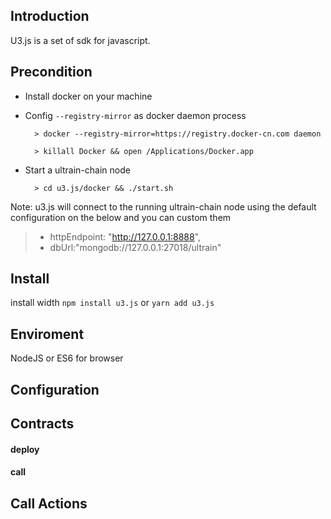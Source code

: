 ## Introduction

U3.js is a set of sdk for javascript.

## Precondition

* Install docker on your machine
* Config `--registry-mirror` as docker daemon process
    
        > docker --registry-mirror=https://registry.docker-cn.com daemon
    
        > killall Docker && open /Applications/Docker.app
    
* Start a ultrain-chain node

        > cd u3.js/docker && ./start.sh
        
Note: u3.js will connect to the running ultrain-chain node using the default configuration on the below and you can custom them

> * httpEndpoint: "http://127.0.0.1:8888",
> * dbUrl:"mongodb://127.0.0.1:27018/ultrain"

## Install

install width `npm install u3.js` or `yarn add u3.js`

## Enviroment

NodeJS or ES6 for browser

## Configuration


## Contracts

#### deploy

#### call

## Call Actions